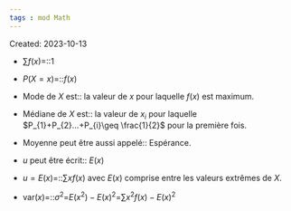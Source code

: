 ```yaml
---
tags : mod Math
---
```

Created: 2023-10-13

- $\sum f(x)$=::$1$
<!--SR:!2023-11-17,3,279-->
- $P(X=x)$=::$f(x)$
<!--SR:!2023-11-21,8,250-->
- Mode de $X$ est:: la valeur de $x$ pour laquelle $f(x)$ est maximum.
<!--SR:!2023-11-20,10,270-->
- Médiane de $X$ est:: la valeur de $x_{i}$ pour laquelle $P_{1}+P_{2}...+P_{i}\geq \frac{1}{2}$ pour la première fois.
<!--SR:!2023-11-17,3,279-->
- Moyenne peut être aussi appelé:: Espérance.
<!--SR:!2023-11-24,11,288-->
- $u$ peut être écrit:: $E(x)$
<!--SR:!2023-11-24,11,270-->
- $u=E(x)$=::$\sum xf(x)$ avec $E(x)$ comprise entre les valeurs extrêmes de $X$.
<!--SR:!2023-11-23,10,288-->
- $\text{var}(x)$=::$\sigma^{2}$=$E(x^2)-E(x)^2$=$\sum x^{2}f(x)-E(x)^{2}$
<!--SR:!2023-11-20,7,250-->
